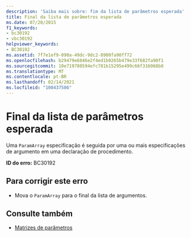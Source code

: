 ```yaml
---
description: 'Saiba mais sobre: fim da lista de parâmetros esperada'
title: Final da lista de parâmetros esperada
ms.date: 07/20/2015
f1_keywords:
- bc30192
- vbc30192
helpviewer_keywords:
- BC30192
ms.assetid: 7f7e1ef9-090a-49dc-9dc2-8900fa90ff72
ms.openlocfilehash: b29479e6846e2f4ed1b0265b479e33f682fa90f1
ms.sourcegitcommit: 10e719780594efc781b15295e499c66f316068b8
ms.translationtype: MT
ms.contentlocale: pt-BR
ms.lasthandoff: 02/14/2021
ms.locfileid: "100437586"
---
```

# <a name="end-of-parameter-list-expected"></a>Final da lista de parâmetros esperada

Uma `ParamArray` especificação é seguida por uma ou mais especificações de argumento em uma declaração de procedimento.  
  
 **ID do erro:** BC30192  
  
## <a name="to-correct-this-error"></a>Para corrigir este erro  
  
- Mova o `ParamArray` para o final da lista de argumentos.  
  
## <a name="see-also"></a>Consulte também

- [Matrizes de parâmetros](../programming-guide/language-features/procedures/parameter-arrays.md)
